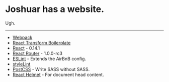 # Joshuar has a website.

Ugh.

----------

- [Webpack](http://webpack.github.io)
- [React Transform Boilerplate](https://github.com/gaearon/react-transform-boilerplate)
- [React](http://facebook.github.io/react) - 0.14.1
- [React Router](https://github.com/rackt/react-router) - 1.0.0-rc3
- [ESLint](https://github.com/eslint/eslintlint) - Extends the AirBnB config.
- [styleLint](http://stylelint.io)
- [PostCSS](https://github.com/postcss) - Write SASS without SASS.
- [React Helmet](https://github.com/nfl/react-helmet) - For document head content.